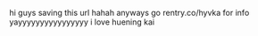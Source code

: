 hi guys saving this url hahah anyways go rentry.co/hyvka for info 
yayyyyyyyyyyyyyyyy i love huening kai